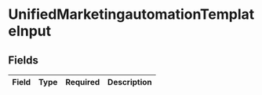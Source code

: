 # UnifiedMarketingautomationTemplateInput


## Fields

| Field       | Type        | Required    | Description |
| ----------- | ----------- | ----------- | ----------- |